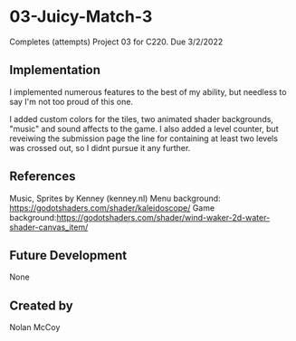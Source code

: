 # 03-Juicy-Match-3
Completes (attempts) Project 03 for C220.
Due 3/2/2022

## Implementation
I implemented numerous features to the best of my ability, but needless to say I'm not too proud of this one.

I added custom colors for the tiles, two animated shader backgrounds, "music" and sound affects to the game.
I also added a level counter, but reveiwing the submission page the line for containing at least two levels was crossed out, so I didnt pursue it any further.
## References
Music, Sprites by Kenney (kenney.nl)
Menu background: https://godotshaders.com/shader/kaleidoscope/
Game background:https://godotshaders.com/shader/wind-waker-2d-water-shader-canvas_item/

## Future Development
None

## Created by
Nolan McCoy
